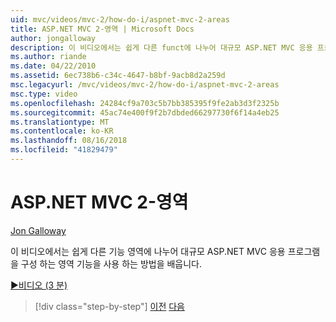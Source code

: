 ```yaml
---
uid: mvc/videos/mvc-2/how-do-i/aspnet-mvc-2-areas
title: ASP.NET MVC 2-영역 | Microsoft Docs
author: jongalloway
description: 이 비디오에서는 쉽게 다른 funct에 나누어 대규모 ASP.NET MVC 응용 프로그램을 구성 하려면 영역 기능을 사용 하는 방법을 배우게 됩니다...
ms.author: riande
ms.date: 04/22/2010
ms.assetid: 6ec738b6-c34c-4647-b8bf-9acb8d2a259d
msc.legacyurl: /mvc/videos/mvc-2/how-do-i/aspnet-mvc-2-areas
msc.type: video
ms.openlocfilehash: 24284cf9a703c5b7bb385395f9fe2ab3d3f2325b
ms.sourcegitcommit: 45ac74e400f9f2b7dbded66297730f6f14a4eb25
ms.translationtype: MT
ms.contentlocale: ko-KR
ms.lasthandoff: 08/16/2018
ms.locfileid: "41829479"
---
```

<a name="aspnet-mvc-2---areas"></a>ASP.NET MVC 2-영역
====================
[Jon Galloway](https://github.com/jongalloway)

이 비디오에서는 쉽게 다른 기능 영역에 나누어 대규모 ASP.NET MVC 응용 프로그램을 구성 하는 영역 기능을 사용 하는 방법을 배웁니다.

[&#9654;비디오 (3 분)](https://channel9.msdn.com/Blogs/ASP-NET-Site-Videos/aspnet-mvc-2-areas)

> [!div class="step-by-step"]
> [이전](mvc2-template-customization.md)
> [다음](aspnet-mvc-2-render-action.md)
